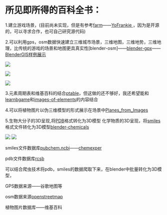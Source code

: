 # 所见即所得的百科全书：

1.建立游戏场景，(目前尚未实现，但是有参考[farm](https://www.blend4web.com/apps/farm/farm.html?v=38ccd4be9c93b16cff5d8018746261bb)——[YoFrankie ](https://apricot.blender.org/)，因为是开源的，可以寻求合作，也可自己研究源代码)

2.可以利用gps，osm数据快速建立三维城市场景，三维地图，三维地势，三维地理，比传统的游戏的场景和地图更具真实性[blender-osm]——[blender-gpx](https://github.com/vvoovv/blender-gpx)——[BlenderGIS](https://github.com/domlysz/BlenderGIS)[样例展示](http://www.openstreetmap.org/export#map=15/34.6293/112.4263)

![](https://raw.githubusercontent.com/wiki/vvoovv/blender-osm/images/blender-osm.png)

![](https://raw.githubusercontent.com/wiki/domlysz/blenderGIS/images/basemaps_demo.gif)

![](https://raw.githubusercontent.com/wiki/domlysz/blenderGIS/images/osm_demo.gif)

3.元素周期表和维基百科的结合[ptable](https://www.ptable.com/)，但这做的还不够好，我还希望能和[learnbgame](http://www.learnbgame.com/)和[images-of-elements](http://images-of-elements.com/)的内容结合

4.可以将植物图片以伪三维模型的形式展示在场景中[Planes_from_Images](https://wiki.blender.org/index.php/Extensions:2.6/Py/Scripts/Add_Mesh/Planes_from_Images)

5.生物大分子的3D呈现,将[PDB]()格式转化为3D模型
化学物质的3D呈现，将[smiles](http://opensmiles.org/spec/open-smiles.html)格式文件转化为3D模型[blender-chemicals](https://github.com/patrickfuller/blender-chemicals)

![](http://patrickfuller.github.io/img/caffeine_step_five_960.png)
![](http://development.root-1.de/Home-Dateien/AtBlend/DNA_icon.png)



smiles文件数据库[pubchem.ncbi](https://pubchem.ncbi.nlm.nih.gov/search/search.cgi)——[chemexper](http://www.chemexper.com/index.shtml)

pdb文件数据库[rcsb](https://www.rcsb.org/)

可以结合爬虫技术将pdb，smiles的数据爬取下来，在blender中批量转化为3D模型，

GPS数据来源——谷歌地图等

osm数据来源[openstreetmap](http://www.openstreetmap.org/#map=15/34.6293/112.4263)

植物图片数据库——维基百科
	